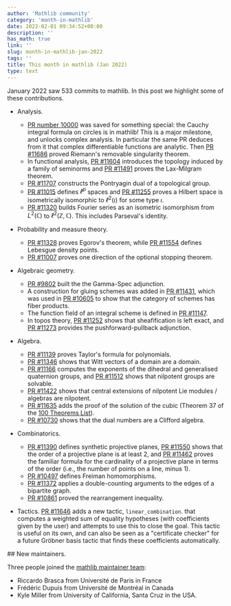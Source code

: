 ```yaml
---
author: 'Mathlib community'
category: 'month-in-mathlib'
date: 2022-02-01 09:34:52+00:00
description: ''
has_math: true
link: ''
slug: month-in-mathlib-jan-2022
tags: ''
title: This month in mathlib (Jan 2022)
type: text
---
```


January 2022 saw 533 commits to mathlib.
In this post we highlight some of these contributions.

<!-- TEASER_END -->

* Analysis. 
     - [PR number 10000](https://github.com/leanprover-community/mathlib/pull/10000) was saved for something special: the Cauchy integral formula on circles is in mathlib! This is a major milestone, and unlocks complex analysis. In particular the same PR deduces from it that complex differentiable functions are analytic. Then [PR #11686](https://github.com/leanprover-community/mathlib/pull/11686) proved Riemann's removable singularity theorem.
     - In functional analysis, [PR #11604](https://github.com/leanprover-community/mathlib/pull/11604) introduces the topology induced by a family of seminorms and [PR #11491](https://github.com/leanprover-community/mathlib/pull/11491) proves the Lax-Milgram theorem.
     - [PR #11707](https://github.com/leanprover-community/mathlib/pull/11707) constructs the Pontryagin dual of a topological group.
     - [PR #11015](https://github.com/leanprover-community/mathlib/pull/11015) defines $ℓ^p$ spaces and [PR #11255](https://github.com/leanprover-community/mathlib/pull/11255) proves a Hilbert space is isometrically isomorphic to $ℓ^2(ι)$ for some type $ι$.
     - [PR #11320](https://github.com/leanprover-community/mathlib/pull/11320) builds Fourier series as an isometric isomorphism from $L^2(ℂ)$ to $ℓ^2(ℤ, ℂ)$. This includes Parseval's identity.

* Probability and measure theory. 
     - [PR #11328](https://github.com/leanprover-community/mathlib/pull/11328) proves Egorov's theorem,
       while [PR #11554](https://github.com/leanprover-community/mathlib/pull/11554) defines Lebesgue density points.
     - [PR #11007](https://github.com/leanprover-community/mathlib/pull/11007) proves one direction of the optional stopping theorem.
  

* Algebraic geometry. 
     - [PR #9802](https://github.com/leanprover-community/mathlib/pull/9802) built the the Gamma-Spec adjunction.
     - A construction for gluing schemes was added in [PR #11431](https://github.com/leanprover-community/mathlib/pull/11431), which was used in [PR #10605](https://github.com/leanprover-community/mathlib/pull/10605) to show that the category of schemes has fiber products.
     - The function field of an integral scheme is defined in [PR #11147](https://github.com/leanprover-community/mathlib/pull/11147).
     - In topos theory, [PR #11252](https://github.com/leanprover-community/mathlib/pull/11252) shows that sheafification is left exact, and [PR #11273](https://github.com/leanprover-community/mathlib/pull/11273) provides the pushforward-pullback adjunction.


* Algebra. 
     - [PR #11139](https://github.com/leanprover-community/mathlib/pull/11139) proves Taylor's formula for polynomials.
     - [PR #11346](https://github.com/leanprover-community/mathlib/pull/11346) shows that Witt vectors of a domain are a domain.
     - [PR #11166](https://github.com/leanprover-community/mathlib/pull/11166) computes the exponents of the dihedral and generalised quaternion groups, and [PR #11512](https://github.com/leanprover-community/mathlib/pull/11512) shows that nilpotent groups are solvable.
     - [PR #11422](https://github.com/leanprover-community/mathlib/pull/11422) shows that central extensions of nilpotent Lie modules / algebras are nilpotent.
     - [PR #11635](https://github.com/leanprover-community/mathlib/pull/11635) adds the proof of the solution of the cubic (Theorem 37 of the [100 Theorems List](https://www.cs.ru.nl/~freek/100/)).
     - [PR #10730](https://github.com/leanprover-community/mathlib/pull/10730) shows that the dual numbers are a Clifford algebra.



* Combinatorics. 
     - [PR #11390](https://github.com/leanprover-community/mathlib/pull/11390) defines synthetic projective planes, [PR #11550](https://github.com/leanprover-community/mathlib/pull/11550) shows that the order of a projective plane is at least 2, and [PR #11462](https://github.com/leanprover-community/mathlib/pull/11462) proves the familiar formula for the cardinality of a projective plane in terms of the order (i.e., the number of points on a line, minus 1).
     - [PR #10497](https://github.com/leanprover-community/mathlib/pull/10497) defines Freiman homomorphisms.
     - [PR #11372](https://github.com/leanprover-community/mathlib/pull/11372) applies a double-counting arguments to the edges of a bipartite graph.
     - [PR #10861](https://github.com/leanprover-community/mathlib/pull/10861) proved the rearrangement inequality.


* Tactics. [PR #11646](https://github.com/leanprover-community/mathlib/pull/11646) adds a new tactic, `linear_combination`.
  that computes a weighted sum of equality hypotheses (with coefficients given by the user) and attempts to use this to close the goal. 
  This tactic is useful on its own, and can also be seen as a "certificate checker" for a future Gröbner basis tactic that finds these coefficients automatically.

## New maintainers. 

Three people joined the [mathlib maintainer team](https://leanprover-community.github.io/meet.html#maintainers):

* Riccardo Brasca from Université de Paris in France
* Frédéric Dupuis from Université de Montréal in Canada
* Kyle Miller from University of California, Santa Cruz in the USA.

